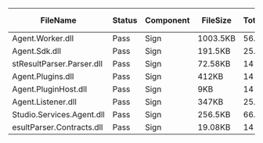 ﻿ | FileName                  | Status | Component | FileSize | TotalTime(sec) | Upload(sec) | Submit(sec) | SignWait(sec) | Retry Count | 
 |---------------------------|--------|-----------|----------|----------------|-------------|-------------|---------------|-------------|
 | Agent.Worker.dll          | Pass   | Sign      | 1003.5KB | 56.43          | 0.58        | 0.28        | 55.2          | 0           | 
 | Agent.Sdk.dll             | Pass   | Sign      | 191.5KB  | 25.19          | 0.46        | 0.34        | 23.96         | 0           | 
 | stResultParser.Parser.dll | Pass   | Sign      | 72.58KB  | 14             | 0.42        | 0.27        | 12.77         | 0           | 
 | Agent.Plugins.dll         | Pass   | Sign      | 412KB    | 14             | 0.52        | 0.58        | 12.77         | 0           | 
 | Agent.PluginHost.dll      | Pass   | Sign      | 9KB      | 14             | 0.36        | 0.4         | 12.77         | 0           | 
 | Agent.Listener.dll        | Pass   | Sign      | 347KB    | 25.19          | 0.49        | 0.65        | 23.96         | 0           | 
 | Studio.Services.Agent.dll | Pass   | Sign      | 256.5KB  | 66.96          | 0.51        | 0.34        | 65.74         | 0           | 
 | esultParser.Contracts.dll | Pass   | Sign      | 19.08KB  | 14             | 0.39        | 0.25        | 12.77         | 0           | 
